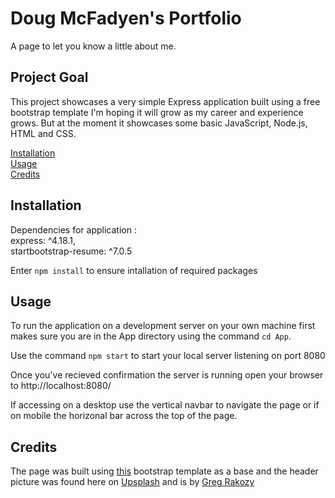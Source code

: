 # Doug McFadyen's Portfolio
A page to let you know a little about me.


## Project Goal
This project showcases a very simple Express application built using a free bootstrap template I'm hoping it will grow as my career and experience grows. But at the moment it showcases some basic JavaScript, Node.js, HTML and CSS. 

[Installation](#installation)  
[Usage](#usage)  
[Credits](#credits)  


## Installation

Dependencies for application :  
    express: ^4.18.1,  
    startbootstrap-resume: ^7.0.5  
    
Enter `npm install` to ensure intallation of required packages
  

## Usage

To run the application on a development server on your own machine first makes sure you are in the App directory using the command `cd App`.

Use the command `npm start` to start your local server listening on port 8080  

Once you've recieved confirmation the server is running open your browser to http://localhost:8080/

If accessing on a desktop use the vertical navbar to navigate the page or if on mobile the horizonal bar across the top of the page.


## Credits
The page was built using [this](https://startbootstrap.com/theme/resume) bootstrap template as a base and the header picture was found here on [Upsplash](https://unsplash.com/s/photos/pc-sitting-at-desk-silhouette?utm_source=unsplash&utm_medium=referral&utm_content=creditCopyText) and is by [Greg Rakozy](https://unsplash.com/@grakozy?utm_source=unsplash&utm_medium=referral&utm_content=creditCopyText)
